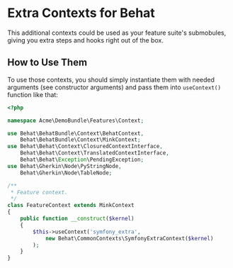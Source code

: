 Extra Contexts for Behat
========================

This additional contexts could be used as your feature suite's submobules,
giving you extra steps and hooks right out of the box.

How to Use Them
---------------

To use those contexts, you should simply instantiate them with needed arguments
(see constructor arguments) and pass them into `useContext()` function like
that:

``` php
<?php

namespace Acme\DemoBundle\Features\Context;

use Behat\BehatBundle\Context\BehatContext,
    Behat\BehatBundle\Context\MinkContext;
use Behat\Behat\Context\ClosuredContextInterface,
    Behat\Behat\Context\TranslatedContextInterface,
    Behat\Behat\Exception\PendingException;
use Behat\Gherkin\Node\PyStringNode,
    Behat\Gherkin\Node\TableNode;

/**
 * Feature context.
 */
class FeatureContext extends MinkContext
{
    public function __construct($kernel)
    {
        $this->useContext('symfony_extra',
            new Behat\CommonContexts\SymfonyExtraContext($kernel)
        );
    }
}

```

